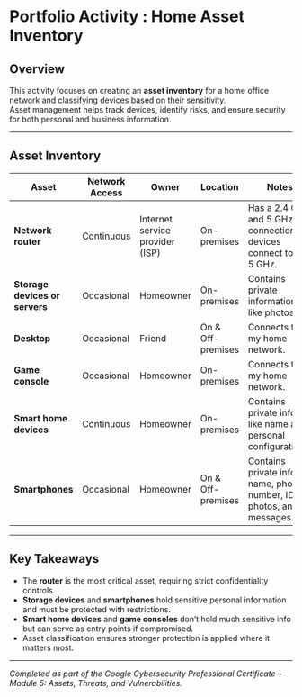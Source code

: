 # Portfolio Activity : Home Asset Inventory

##  Overview
This activity focuses on creating an **asset inventory** for a home office network and classifying devices based on their sensitivity.  
Asset management helps track devices, identify risks, and ensure security for both personal and business information.

---

##  Asset Inventory

| Asset              | Network Access | Owner                         | Location           | Notes                                                                 | Sensitivity             |
|--------------------|----------------|-------------------------------|--------------------|-----------------------------------------------------------------------|-------------------------|
| **Network router** | Continuous     | Internet service provider (ISP) | On-premises        | Has a 2.4 GHz and 5 GHz connection. All devices connect to the 5 GHz. | Confidential            |
| **Storage devices or servers** | Occasional     | Homeowner                     | On-premises        | Contains private information, like photos.                            | Restricted              |
| **Desktop**        | Occasional     | Friend                        | On & Off-premises  | Connects to my home network.                                          | Internal-only           |
| **Game console**   | Occasional     | Homeowner                     | On-premises        | Connects to my home network.                                          | Internal-only           |
| **Smart home devices** | Continuous  | Homeowner                     | On-premises        | Contains private info like name and personal configurations.          | Limited to specific users |
| **Smartphones**    | Occasional     | Homeowner                     | On & Off-premises  | Contains private info, name, phone number, ID, photos, and messages.  | Restricted              |

---

##  Key Takeaways
- The **router** is the most critical asset, requiring strict confidentiality controls.  
- **Storage devices** and **smartphones** hold sensitive personal information and must be protected with restrictions.  
- **Smart home devices** and **game consoles** don’t hold much sensitive info but can serve as entry points if compromised.  
- Asset classification ensures stronger protection is applied where it matters most.  

---

 *Completed as part of the Google Cybersecurity Professional Certificate – Module 5: Assets, Threats, and Vulnerabilities.*
